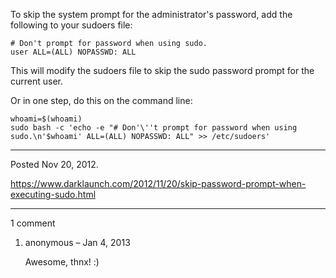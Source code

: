 To skip the system prompt for the administrator's password, add the following to your sudoers file:

```
# Don't prompt for password when using sudo.
user ALL=(ALL) NOPASSWD: ALL
```

This will modify the sudoers file to skip the sudo password prompt for the current user.

Or in one step, do this on the command line:

```
whoami=$(whoami)
sudo bash -c 'echo -e "# Don'\''t prompt for password when using sudo.\n'$whoami' ALL=(ALL) NOPASSWD: ALL" >> /etc/sudoers'
```

---

Posted Nov 20, 2012.

https://www.darklaunch.com/2012/11/20/skip-password-prompt-when-executing-sudo.html

---

1 comment

<ol>
    <li>
        <div>
            anonymous &ndash; Jan 4, 2013
            <div>
                <p>Awesome, thnx! :)</p>
            </div>
        </div>
    </li>
</ol>
